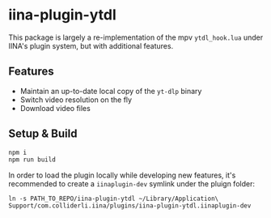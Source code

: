# iina-plugin-ytdl

This package is largely a re-implementation of the mpv `ytdl_hook.lua` under IINA's plugin system, but with additional features.

## Features

- Maintain an up-to-date local copy of the `yt-dlp` binary
- Switch video resolution on the fly
- Download video files

## Setup & Build

```sh
npm i
npm run build
```

In order to load the plugin locally while developing new features,
it's recommended to create a `iinaplugin-dev` symlink under the pluign folder:

```
ln -s PATH_TO_REPO/iina-plugin-ytdl ~/Library/Application\ Support/com.colliderli.iina/plugins/iina-plugin-ytdl.iinaplugin-dev
```

